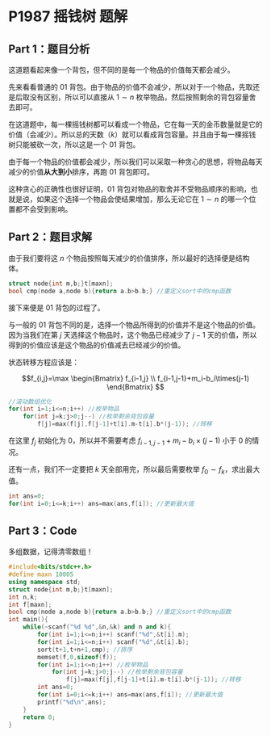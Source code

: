 # P1987 摇钱树 题解

## Part 1：题目分析
这道题看起来像一个背包，但不同的是每一个物品的价值每天都会减少。

先来看看普通的 01 背包。由于物品的价值不会减少，所以对于一个物品，先取还是后取没有区别，所以可以直接从 $1\sim n$ 枚举物品，然后按照剩余的背包容量舍去即可。

在这道题中，每一棵摇钱树都可以看成一个物品，它在每一天的金币数量就是它的价值（会减少）。所以总的天数（$k$）就可以看成背包容量。并且由于每一棵摇钱树只能被砍一次，所以这是一个 01 背包。

由于每一个物品的价值都会减少，所以我们可以采取一种贪心的思想，将物品每天减少的价值**从大到小**排序，再跑 01 背包即可。

这种贪心的正确性也很好证明，01 背包对物品的取舍并不受物品顺序的影响，也就是说，如果这个选择一个物品会使结果增加，那么无论它在 $1\sim n$ 的哪一个位置都不会受到影响。

## Part 2：题目求解
由于我们要将这 $n$ 个物品按照每天减少的价值排序，所以最好的选择便是结构体。
```cpp
struct node{int m,b;}t[maxn];
bool cmp(node a,node b){return a.b>b.b;} //重定义sort中的cmp函数
```
接下来便是 01 背包的过程了。

与一般的 01 背包不同的是，选择一个物品所得到的价值并不是这个物品的价值。因为当我们在第 $j$ 天选择这个物品时，这个物品已经减少了 $j-1$ 天的价值，所以得到的价值应该是这个物品的价值减去已经减少的价值。

状态转移方程应该是：

$$f_{i,j}=\max \begin{Bmatrix} f_{i-1,j}
 \\
f_{i-1,j-1}+m_i-b_i\times(j-1)
\end{Bmatrix} $$

```cpp
//滚动数组优化
for(int i=1;i<=n;i++) //枚举物品
	for(int j=k;j>0;j--) //枚举剩余背包容量
		f[j]=max(f[j],f[j-1]+t[i].m-t[i].b*(j-1)); //转移
```
在这里 $f_j$ 初始化为 $0$，所以并不需要考虑 $f_{i-1,j-1}+m_i-b_i\times(j-1)$ 小于 $0$ 的情况。

还有一点，我们不一定要把 $k$ 天全部用完，所以最后需要枚举 $f_0\sim f_k$，求出最大值。

```cpp
int ans=0;
for(int i=0;i<=k;i++) ans=max(ans,f[i]); //更新最大值
```
## Part 3：Code
多组数据，记得清零数组！

```cpp
#include<bits/stdc++.h>
#define maxn 10005
using namespace std;
struct node{int m,b;}t[maxn];
int n,k;
int f[maxn];
bool cmp(node a,node b){return a.b>b.b;} //重定义sort中的cmp函数
int main(){
	while(~scanf("%d %d",&n,&k) and n and k){
		for(int i=1;i<=n;i++) scanf("%d",&t[i].m);
		for(int i=1;i<=n;i++) scanf("%d",&t[i].b);
		sort(t+1,t+n+1,cmp); //排序
		memset(f,0,sizeof(f));
		for(int i=1;i<=n;i++) //枚举物品
			for(int j=k;j>0;j--) //枚举剩余背包容量
				f[j]=max(f[j],f[j-1]+t[i].m-t[i].b*(j-1)); //转移
		int ans=0;
		for(int i=0;i<=k;i++) ans=max(ans,f[i]); //更新最大值
		printf("%d\n",ans);
	}
	return 0;
}
```

